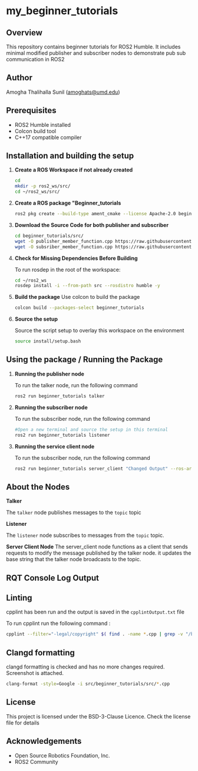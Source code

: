# my_beginner_tutorials

## Overview
This repository contains beginner tutorials for ROS2 Humble. It includes minimal modified publisher and subscriber nodes to demonstrate pub sub communication in ROS2

## Author 
Amogha Thalihalla Sunil (amoghats@umd.edu)

## Prerequisites
- ROS2 Humble installed
- Colcon build tool
- C++17 compatible compiler

## Installation and building the setup

1. **Create a ROS Workspace if not already created**
    ```sh 
    cd 
    mkdir -p ros2_ws/src/
    cd ~/ros2_ws/src/ 
    ```

2. **Create a ROS package "Beginner_tutorials**
    ```sh 
    ros2 pkg create --build-type ament_cmake --license Apache-2.0 beginner_tutorials
    ```

3. **Download the Source Code for both publisher and subscriber**
    ```sh 
    cd beginner_tutorials/src/
    wget -O publisher_member_function.cpp https://raw.githubusercontent.com/ros2/examples/humble/rclcpp/topics/minimal_publisher/member_function.cpp
    wget -O subsriber_member_function.cpp https://raw.githubusercontent.com/ros2/examples/humble/rclcpp/topics/minimal_subscriber/member_function.cpp
    ```

4. **Check for Missing Dependencies Before Building**

    To run rosdep in the root of the workspace: 

    ```sh
    cd ~/ros2_ws 
    rosdep install -i --from-path src --rosdistro humble -y
    ```

5. **Build the package**
    Use colcon to build the package 

    ```sh
    colcon build --packages-select beginner_tutorials
    ```

4. **Source the setup**

    Source the script setup to overlay this workspace on the environment 
    ```sh
    source install/setup.bash
    ```

## Using the package / Running the Package 

1. **Running the publisher node** 

    To run the talker node, run the following command 

    ```sh
    ros2 run beginner_tutorials talker
    ```

2. **Running the subscriber node**

    To run the subscriber node, run the following command 
    ```sh
    #Open a new terminal and source the setup in this terminal
    ros2 run beginner_tutorials listener
    ```
2. **Running the service client node**

    To run the subscriber node, run the following command 
    ```sh
    ros2 run beginner_tutorials server_client "Changed Output" --ros-args --log-level debug
    ```


## About the Nodes 

**Talker**

The ```talker``` node publishes messages to the ```topic``` topic


**Listener**

The ```listener``` node subscribes to messages from the ```topic``` topic.

**Server Client Node**
The server_client node functions as a client that sends requests to modify the message published by the talker node. it updates the base string that the talker node broadcasts to the topic.

## RQT Console Log Output


## Linting

cpplint has been run and the output is saved in the ```cpplintOutput.txt``` file

To run cpplint run the following command :

```sh
cpplint --filter="-legal/copyright" $( find . -name *.cpp | grep -v "/build/" )
```

## Clangd formatting
clangd formatting is checked and has no more changes required.
Screenshot is attached.

```sh
clang-format -style=Google -i src/beginner_tutorials/src/*.cpp
```

## License

This project is licensed under the BSD-3-Clause Licence. Check the license file for details

## Acknowledgements 

- Open Source Robotics Foundation, Inc.
- ROS2 Community